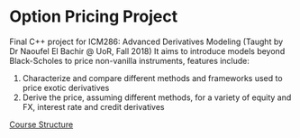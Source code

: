 # Option Pricing Project
Final C++ project for ICM286: Advanced Derivatives Modeling (Taught by Dr Naoufel El Bachir @ UoR, Fall 2018)
It aims to introduce models beyond Black-Scholes to price non-vanilla instruments, features include:
  1. Characterize and compare different methods and frameworks used to price exotic derivatives
  2. Derive the price, assuming different methods, for a variety of equity and FX, interest rate and credit derivatives

[Course Structure](https://www.reading.ac.uk/modules/document.aspx?modP=ICM286&modYR=1819)
